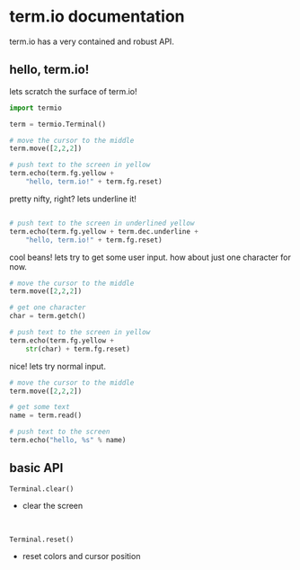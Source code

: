 # term.io documentation
term.io has a very contained and robust API. 

## hello, term.io!
lets scratch the surface of term.io!
```python
import termio

term = termio.Terminal()

# move the cursor to the middle
term.move([2,2,2])

# push text to the screen in yellow
term.echo(term.fg.yellow + 
    "hello, term.io!" + term.fg.reset)
```
pretty nifty, right? lets underline it!
```python

# push text to the screen in underlined yellow
term.echo(term.fg.yellow + term.dec.underline + 
    "hello, term.io!" + term.fg.reset)
```
cool beans! lets try to get some user input. how about
just one character for now.
```python
# move the cursor to the middle
term.move([2,2,2])

# get one character
char = term.getch()

# push text to the screen in yellow
term.echo(term.fg.yellow + 
    str(char) + term.fg.reset)
```
nice! lets try normal input.
```python
# move the cursor to the middle
term.move([2,2,2])

# get some text
name = term.read()

# push text to the screen
term.echo("hello, %s" % name)
```

## basic API
```Terminal.clear()```
* clear the screen
<br>

```Terminal.reset()```
* reset colors and cursor position
<br>



